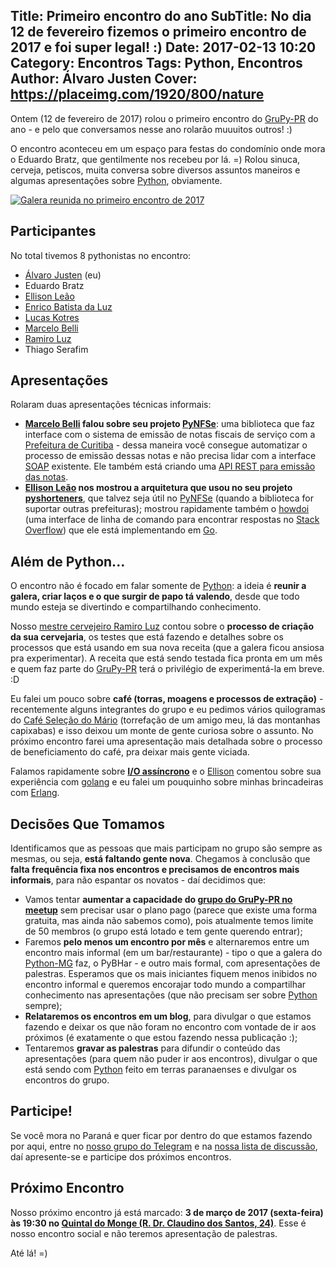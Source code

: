 Title: Primeiro encontro do ano
SubTitle: No dia 12 de fevereiro fizemos o primeiro encontro de 2017 e foi super legal! :)
Date: 2017-02-13 10:20
Category: Encontros
Tags: Python, Encontros
Author: Álvaro Justen
Cover: https://placeimg.com/1920/800/nature
---

Ontem (12 de fevereiro de 2017) rolou o primeiro encontro do
[GruPy-PR](https://grupypr.github.io/) do ano - e pelo que conversamos nesse
ano rolarão muuuitos outros! :)

O encontro aconteceu em um espaço para festas do condomínio onde mora o Eduardo
Bratz, que gentilmente nos recebeu por lá. =) Rolou sinuca, cerveja, petiscos,
muita conversa sobre diversos assuntos maneiros e algumas apresentações sobre
[Python](http://python.org/), obviamente.

[![Galera reunida no primeiro encontro de
2017](/images/thumbnail/2017-02-12-encontro.jpg)](/images/2017-02-12-encontro.jpg)


## Participantes

No total tivemos 8 pythonistas no encontro:

- [Álvaro Justen](https://github.com/turicas/) (eu)
- Eduardo Bratz
- [Ellison Leão](https://github.com/ellisonleao/)
- [Enrico Batista da Luz](https://github.com/ricobl)
- [Lucas Kotres](https://github.com/lucaskotres)
- [Marcelo Belli](https://github.com/marcelobelli)
- [Ramiro Luz](https://github.com/ramiroluz)
- Thiago Serafim


## Apresentações

Rolaram duas apresentações técnicas informais:

- **[Marcelo Belli](https://github.com/marcelobelli) falou sobre seu projeto
  [PyNFSe](https://github.com/marcelobelli/PyNFSe)**: uma biblioteca que faz
  interface com o sistema de emissão de notas fiscais de serviço com a
  [Prefeitura de Curitiba](http://www.curitiba.pr.gov.br/) - dessa maneira você
  consegue automatizar o processo de emissão dessas notas e não precisa lidar
  com a interface [SOAP](https://en.wikipedia.org/wiki/SOAP) existente. Ele
  também está criando uma [API REST para emissão das
  notas](https://github.com/marcelobelli/restNFSe).
- **[Ellison Leão](https://github.com/ellisonleao) nos mostrou a arquitetura que
  usou no seu projeto
  [pyshorteners](https://github.com/ellisonleao/pyshorteners)**, que talvez
  seja útil no [PyNFSe](https://github.com/marcelobelli/PyNFSe) (quando a
  biblioteca for suportar outras prefeituras); mostrou rapidamente também o
  [howdoi](https://github.com/ellisonleao/howdoi) (uma interface de linha de
  comando para encontrar respostas no [Stack
  Overflow](http://stackoverflow.com/)) que ele está implementando em
  [Go](https://golang.org/).


## Além de Python...

O encontro não é focado em falar somente de [Python](http://python.org/): a
ideia é **reunir a galera, criar laços e o que surgir de papo tá valendo**,
desde que todo mundo esteja se divertindo e compartilhando conhecimento.

Nosso [mestre cervejeiro Ramiro Luz](https://github.com/ramiroluz) contou sobre
o **processo de criação da sua cervejaria**, os testes que está fazendo e
detalhes sobre os processos que está usando em sua nova receita (que a galera
ficou ansiosa pra experimentar). A receita que está sendo testada fica pronta
em um mês e quem faz parte do [GruPy-PR](https://grupypr.github.io/) terá o
privilégio de experimentá-la em breve. :D

Eu falei um pouco sobre **café (torras, moagens e processos de extração)** -
recentemente alguns integrantes do grupo e eu pedimos vários quilogramas do
[Café Seleção do Mário](https://www.facebook.com/selecaodomario) (torrefação de
um amigo meu, lá das montanhas capixabas) e isso deixou um monte de gente
curiosa sobre o assunto.  No próximo encontro farei uma apresentação mais
detalhada sobre o processo de beneficiamento do café, pra deixar mais gente
viciada.

Falamos rapidamente sobre
**[I/O assíncrono](https://docs.python.org/3/library/asyncio.html)** e o
[Ellison](https://github.com/ellisonleao) comentou sobre sua experiência com
[golang](https://golang.org/) e eu falei um pouquinho sobre minhas brincadeiras
com [Erlang](http://www.erlang.org/).


## Decisões Que Tomamos

Identificamos que as pessoas que mais participam no grupo são sempre as mesmas,
ou seja, **está faltando gente nova**. Chegamos à conclusão que **falta
frequência fixa nos encontros e precisamos de encontros mais informais**, para
não espantar os novatos - daí decidimos que:

- Vamos tentar **aumentar a capacidade do [grupo do GruPy-PR no
  meetup](http://www.meetup.com/pt/GruPy-PR/)** sem precisar usar o plano pago
  (parece que existe uma forma gratuita, mas ainda não sabemos como), pois
  atualmente temos limite de 50 membros (o grupo está lotado e tem gente
  querendo entrar);
- Faremos **pelo menos um encontro por mês** e alternaremos entre um encontro
  mais informal (em um bar/restaurante) - tipo o que a galera do
  [Python-MG](https://pythonmg.github.io) faz, o PyBHar - e outro mais formal,
  com apresentações de palestras. Esperamos que os mais iniciantes fiquem menos
  inibidos no encontro informal e queremos encorajar todo mundo a compartilhar
  conhecimento nas apresentações (que não precisam ser sobre
  [Python](http://python.org/) sempre);
- **Relataremos os encontros em um blog**, para divulgar o que estamos
  fazendo e deixar os que não foram no encontro com vontade de ir aos próximos
  (é exatamente o que estou fazendo nessa publicação :);
- Tentaremos **gravar as palestras** para difundir o conteúdo das apresentações
  (para quem não puder ir aos encontros), divulgar o que está sendo com
  [Python](http://python.org/) feito em terras paranaenses e divulgar os
  encontros do grupo.


## Participe!

Se você mora no Paraná e quer ficar por dentro do que estamos fazendo por aqui,
entre no [nosso grupo do Telegram](https://t.me/grupy_pr) e na
[nossa lista de discussão](https://groups.google.com/forum/#!forum/grupy-pr),
daí apresente-se e participe dos próximos encontros.


## Próximo Encontro

Nosso próximo encontro já está marcado: **3 de março de 2017 (sexta-feira) às
19:30 no [Quintal do Monge (R. Dr. Claudino dos Santos,
24)](https://goo.gl/maps/aFWj5nXEhzD2)**. Esse é nosso encontro social e não
teremos apresentação de palestras.

Até lá! =)
